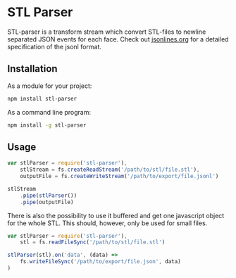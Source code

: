 # STL Parser

STL-parser is a transform stream which convert STL-files to newline separated
JSON events for each face.
Check out [jsonlines.org](http://jsonlines.org) for a detailed specification
of the jsonl format.


## Installation

As a module for your project:

```sh
npm install stl-parser
```

As a command line program:

```sh
npm install -g stl-parser
```


## Usage

```js
var stlParser = require('stl-parser'),
	stlStream = fs.createReadStream('/path/to/stl/file.stl'),
	outputFile = fs.createWriteStream('/path/to/export/file.jsonl')

stlStream
	.pipe(stlParser())
	.pipe(outputFile)
```


There is also the possibility to use it buffered and get one javascript object
for the whole STL.
This should, however, only be used for small files.

```js
var stlParser = require('stl-parser'),
	stl = fs.readFileSync('/path/to/stl/file.stl')

stlParser(stl).on('data', (data) =>
	fs.writeFileSync('/path/to/export/file.json', data)
)
```
